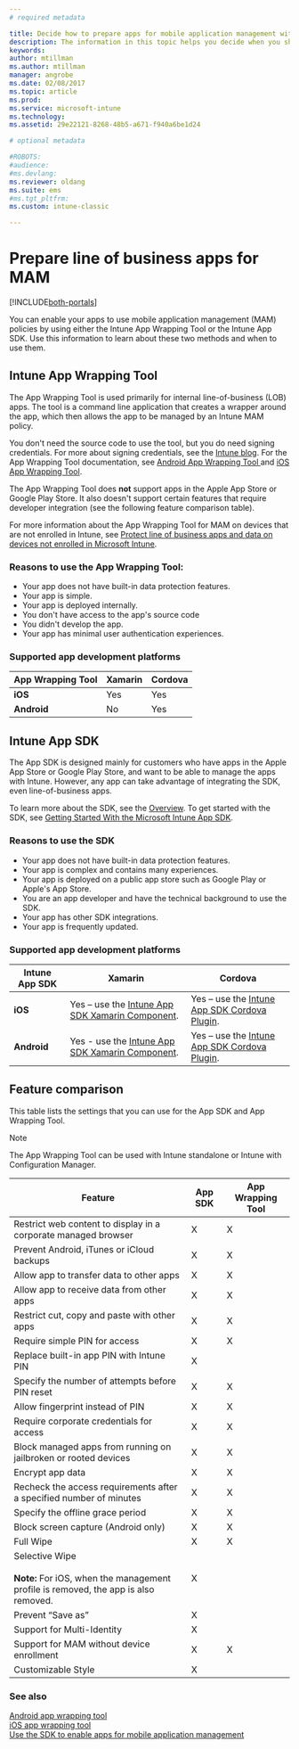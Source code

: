 ```yaml
---
# required metadata

title: Decide how to prepare apps for mobile application management with Microsoft Intune | Microsoft Docs
description: The information in this topic helps you decide when you should use the App wrapping tool and the App SDK to enable your custom line-of-business apps to use the mobile app management policies.
keywords:
author: mtillman
ms.author: mtillman
manager: angrobe
ms.date: 02/08/2017
ms.topic: article
ms.prod:
ms.service: microsoft-intune
ms.technology:
ms.assetid: 29e22121-8268-48b5-a671-f940a6be1d24

# optional metadata

#ROBOTS:
#audience:
#ms.devlang:
ms.reviewer: oldang
ms.suite: ems
#ms.tgt_pltfrm:
ms.custom: intune-classic

---
```


# Prepare line of business apps for MAM

[!INCLUDE[both-portals](./includes/note-for-both-portals.md)]

You can enable your apps to use mobile application management (MAM) policies by using either the Intune App Wrapping Tool or the Intune App SDK. Use this information to learn about these two methods and when to use them.

## Intune App Wrapping Tool
The App Wrapping Tool is used primarily for internal line-of-business (LOB) apps. The tool is a command line application that creates a wrapper around the app, which then allows the app to be managed by an Intune MAM policy.

You don't need the source code to use the tool, but you do need signing credentials.  For more about signing credentials, see the [Intune blog](https://blogs.technet.microsoft.com/enterprisemobility/2015/02/25/how-to-obtain-the-prerequisites-for-the-intune-app-wrapping-tool-for-ios/). For the App Wrapping Tool documentation, see [Android App Wrapping Tool ](app-wrapper-prepare-android.md) and [iOS App Wrapping Tool](app-wrapper-prepare-ios.md).

The App Wrapping Tool does **not** support apps in the Apple App Store or Google Play Store. It also doesn't support certain features that require developer integration (see the following feature comparison table).


For more information about the App Wrapping Tool for MAM on devices that are not enrolled in Intune, see [Protect line of business apps and data on devices not enrolled in Microsoft Intune](protect-line-of-business-apps-and-data-on-devices-not-enrolled-in-microsoft-intune.md).

### Reasons to use the App Wrapping Tool:
* Your app does not have built-in data protection features.
* Your app is simple.
* Your app is deployed internally.
* You don't have access to the app's source code
* You didn't develop the app.
* Your app has minimal user authentication experiences.


### Supported app development platforms

|**App Wrapping Tool** | **Xamarin** |**Cordova** |
|------|----|----|
|**iOS** |Yes|Yes|
|**Android**| No |Yes|

## Intune App SDK
The App SDK is designed mainly for customers who have apps in the Apple App Store or Google Play Store, and want to be able to manage the apps with Intune. However, any app can take advantage of integrating the SDK, even line-of-business apps.

To learn more about the SDK, see the [Overview](app-sdk.md). To get started with the SDK, see [Getting Started With the Microsoft Intune App SDK](app-sdk-get-started.md).

### Reasons to use the SDK
* Your app does not have built-in data protection features.
* Your app is complex and contains many experiences.
* Your app is deployed on a public app store such as Google Play or Apple's App Store.
* You are an app developer and have the technical background to use the SDK.
* Your app has other SDK integrations.
* Your app is frequently updated.

### Supported app development platforms

|**Intune App SDK** |**Xamarin** |**Cordova**
|------|----|----|
|**iOS**|Yes – use the [Intune App SDK Xamarin Component](app-sdk-xamarin.md).|Yes – use the [Intune App SDK Cordova Plugin](app-sdk-cordova.md).|
|**Android**| Yes - use the [Intune App SDK Xamarin Component](app-sdk-xamarin.md).|Yes – use the [Intune App SDK Cordova Plugin](app-sdk-cordova.md).|

## Feature comparison
This table lists the settings that you can use for the App SDK and App Wrapping Tool.

> [!NOTE]
> The App Wrapping Tool can be used with Intune standalone or Intune with Configuration Manager.

|Feature|App SDK|App Wrapping Tool|
|-----------|---------------------|-----------|
|Restrict web content to display in a corporate managed browser|X|X|
|Prevent Android, iTunes or iCloud backups|X|X|
|Allow app to transfer data to other apps|X|X|
|Allow app to receive data from other apps|X|X|
|Restrict cut, copy and paste with other apps|X|X|
|Require simple PIN for access|X|X|
|Replace built-in app PIN with Intune PIN|X||
|Specify the number of attempts before PIN reset|X|X|
|Allow fingerprint instead of PIN |X|X|
|Require corporate credentials for access|X|X|
|Block managed apps from running on jailbroken or rooted devices|X|X|
|Encrypt app data|X|X|
|Recheck the access requirements after a specified number of minutes|X|X|
|Specify the offline grace period|X|X|
|Block screen capture (Android only)|X|X|
|Full Wipe|X|X|
|Selective Wipe <br></br>**Note:** For iOS, when the management profile is removed, the app is also removed.|X||
|Prevent “Save as” |X||
|Support for Multi-Identity|X||
|Support for MAM without device enrollment|X|X|
|Customizable Style |X|||
### See also

[Android app wrapping tool](app-wrapper-prepare-android.md)</br>
[iOS app wrapping tool](app-wrapper-prepare-ios.md)</br>
[Use the SDK to enable apps for mobile application management](use-the-sdk-to-enable-apps-for-mobile-application-management.md)
